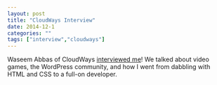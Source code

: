 ```yaml
---
layout: post
title: "CloudWays Interview"
date: 2014-12-1
categories: ""
tags: ["interview","cloudways"]
---
```



Waseem Abbas of CloudWays [interviewed me](http://www.cloudways.com/blog/interview-aj-zane/)! We talked about video games, the WordPress community, and how I went from dabbling with HTML and CSS to a full-on developer.
